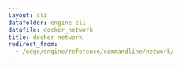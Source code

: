 ```yaml
---
layout: cli
datafolder: engine-cli
datafile: docker_network
title: docker network
redirect_from:
  - /edge/engine/reference/commandline/network/
---
```

<!--
This page is automatically generated from Docker's source code. If you want to
suggest a change to the text that appears here, open a ticket or pull request
in the source repository on GitHub:

https://github.com/docker/cli
-->
